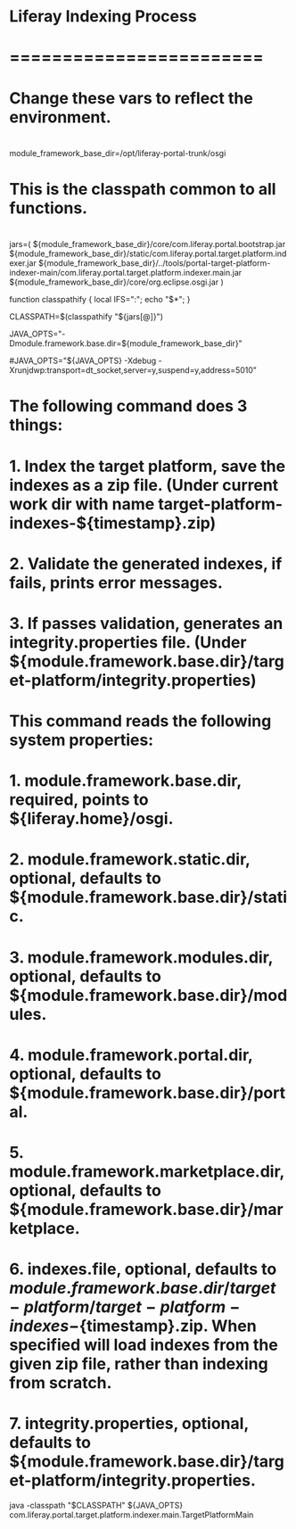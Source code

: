 #
# Liferay Indexing Process
# ========================
#

#
# Change these vars to reflect the environment.
#

module_framework_base_dir=/opt/liferay-portal-trunk/osgi

#
# This is the classpath common to all functions.
#
jars=(
	${module_framework_base_dir}/core/com.liferay.portal.bootstrap.jar
	${module_framework_base_dir}/static/com.liferay.portal.target.platform.indexer.jar
	${module_framework_base_dir}/../tools/portal-target-platform-indexer-main/com.liferay.portal.target.platform.indexer.main.jar
	${module_framework_base_dir}/core/org.eclipse.osgi.jar
)

function classpathify { local IFS=":"; echo "$*"; }

CLASSPATH=$(classpathify "${jars[@]}")

JAVA_OPTS="-Dmodule.framework.base.dir=${module_framework_base_dir}"

#JAVA_OPTS="${JAVA_OPTS} -Xdebug -Xrunjdwp:transport=dt_socket,server=y,suspend=y,address=5010"

#
# The following command does 3 things:
# 1. Index the target platform, save the indexes as a zip file. (Under current work dir with name target-platform-indexes-${timestamp}.zip)
# 2. Validate the generated indexes, if fails, prints error messages.
# 3. If passes validation, generates an integrity.properties file. (Under ${module.framework.base.dir}/target-platform/integrity.properties)
#
# This command reads the following system properties:
# 1. module.framework.base.dir, required, points to ${liferay.home}/osgi.
# 2. module.framework.static.dir, optional, defaults to ${module.framework.base.dir}/static.
# 3. module.framework.modules.dir, optional, defaults to ${module.framework.base.dir}/modules.
# 4. module.framework.portal.dir, optional, defaults to ${module.framework.base.dir}/portal.
# 5. module.framework.marketplace.dir, optional, defaults to ${module.framework.base.dir}/marketplace.
# 6. indexes.file, optional, defaults to ${module.framework.base.dir}/target-platform/target-platform-indexes-${timestamp}.zip. When specified will load indexes from the given zip file, rather than indexing from scratch.
# 7. integrity.properties, optional, defaults to ${module.framework.base.dir}/target-platform/integrity.properties.

java -classpath "$CLASSPATH" ${JAVA_OPTS} \
	com.liferay.portal.target.platform.indexer.main.TargetPlatformMain